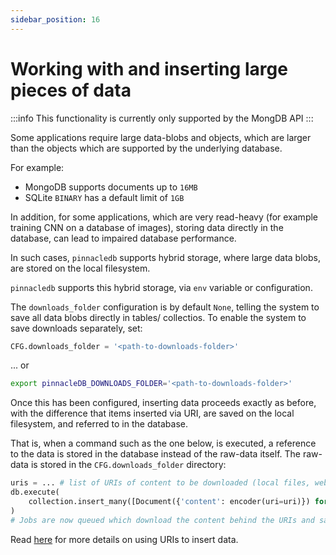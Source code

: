 ```yaml
---
sidebar_position: 16
---
```


# Working with and inserting large pieces of data

:::info
This functionality is currently only supported by the MongDB API
:::

Some applications require large data-blobs and objects, which are larger than the objects which are supported by the underlying database.

For example:

- MongoDB supports documents up to `16MB`
- SQLite `BINARY` has a default limit of `1GB`

In addition, for some applications, which are very read-heavy (for example training CNN on a database of images), storing data directly in the database, can lead to impaired database performance.

In such cases, `pinnacledb` supports hybrid storage, where large data blobs, are stored on the local filesystem.

`pinnacledb` supports this hybrid storage, via `env` variable or configuration.

The `downloads_folder` configuration is by default `None`, telling the system to save all data blobs directly 
in tables/ collectios. To enable the system to save downloads separately, set:

```python
CFG.downloads_folder = '<path-to-downloads-folder>'
```
... or

```bash
export pinnacleDB_DOWNLOADS_FOLDER='<path-to-downloads-folder>'
```

Once this has been configured, inserting data proceeds exactly as before, with the difference 
that items inserted via URI, are saved on the local filesystem, and referred to in the database.

That is, when a command such as the one below, is executed, a reference to the data is stored in the database
instead of the raw-data itself. The raw-data is stored in the `CFG.downloads_folder` directory:

```python
uris = ... # list of URIs of content to be downloaded (local files, web URLs, s3 URIs)
db.execute(
    collection.insert_many([Document({'content': encoder(uri=uri)}) for uri in uris])
)
# Jobs are now queued which download the content behind the URIs and save it in `CFG.downloads_folder`
```

Read [here](./referring_to_data_from_diverse_sources.md) for more details on using URIs to insert data.